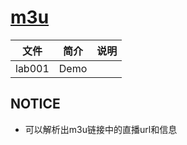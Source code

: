# [m3u](https://github.com/jamesnetherton/m3u)

|文件|简介|说明|
|---|---|---|
|lab001|Demo | |

## NOTICE
- 可以解析出m3u链接中的直播url和信息